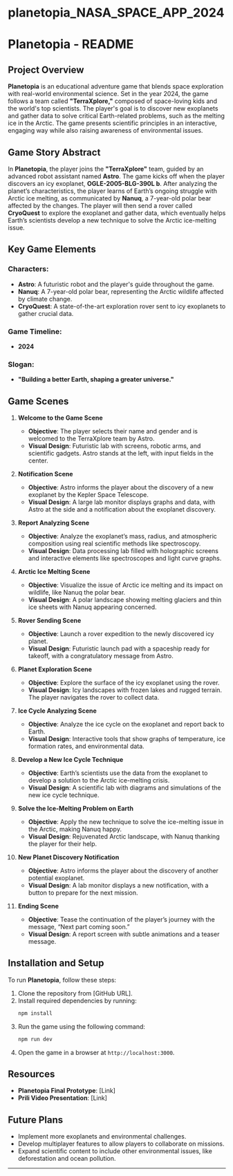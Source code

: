 # planetopia_NASA_SPACE_APP_2024
# Planetopia - README

## Project Overview
**Planetopia** is an educational adventure game that blends space exploration with real-world environmental science. Set in the year 2024, the game follows a team called **"TerraXplore,"** composed of space-loving kids and the world's top scientists. The player's goal is to discover new exoplanets and gather data to solve critical Earth-related problems, such as the melting ice in the Arctic. The game presents scientific principles in an interactive, engaging way while also raising awareness of environmental issues.

## Game Story Abstract
In **Planetopia**, the player joins the **"TerraXplore"** team, guided by an advanced robot assistant named **Astro**. The game kicks off when the player discovers an icy exoplanet, **OGLE-2005-BLG-390L b**. After analyzing the planet’s characteristics, the player learns of Earth’s ongoing struggle with Arctic ice melting, as communicated by **Nanuq**, a 7-year-old polar bear affected by the changes. The player will then send a rover called **CryoQuest** to explore the exoplanet and gather data, which eventually helps Earth’s scientists develop a new technique to solve the Arctic ice-melting issue.

## Key Game Elements

### Characters:
- **Astro**: A futuristic robot and the player's guide throughout the game.
- **Nanuq**: A 7-year-old polar bear, representing the Arctic wildlife affected by climate change.
- **CryoQuest**: A state-of-the-art exploration rover sent to icy exoplanets to gather crucial data.

### Game Timeline:
- **2024**

### Slogan:
- **"Building a better Earth, shaping a greater universe."**

## Game Scenes

1. **Welcome to the Game Scene**
   - **Objective**: The player selects their name and gender and is welcomed to the TerraXplore team by Astro.
   - **Visual Design**: Futuristic lab with screens, robotic arms, and scientific gadgets. Astro stands at the left, with input fields in the center.
   
2. **Notification Scene**
   - **Objective**: Astro informs the player about the discovery of a new exoplanet by the Kepler Space Telescope.
   - **Visual Design**: A large lab monitor displays graphs and data, with Astro at the side and a notification about the exoplanet discovery.
   
3. **Report Analyzing Scene**
   - **Objective**: Analyze the exoplanet’s mass, radius, and atmospheric composition using real scientific methods like spectroscopy.
   - **Visual Design**: Data processing lab filled with holographic screens and interactive elements like spectroscopes and light curve graphs.
   
4. **Arctic Ice Melting Scene**
   - **Objective**: Visualize the issue of Arctic ice melting and its impact on wildlife, like Nanuq the polar bear.
   - **Visual Design**: A polar landscape showing melting glaciers and thin ice sheets with Nanuq appearing concerned.
   
5. **Rover Sending Scene**
   - **Objective**: Launch a rover expedition to the newly discovered icy planet.
   - **Visual Design**: Futuristic launch pad with a spaceship ready for takeoff, with a congratulatory message from Astro.
   
6. **Planet Exploration Scene**
   - **Objective**: Explore the surface of the icy exoplanet using the rover.
   - **Visual Design**: Icy landscapes with frozen lakes and rugged terrain. The player navigates the rover to collect data.
   
7. **Ice Cycle Analyzing Scene**
   - **Objective**: Analyze the ice cycle on the exoplanet and report back to Earth.
   - **Visual Design**: Interactive tools that show graphs of temperature, ice formation rates, and environmental data.
   
8. **Develop a New Ice Cycle Technique**
   - **Objective**: Earth’s scientists use the data from the exoplanet to develop a solution to the Arctic ice-melting crisis.
   - **Visual Design**: A scientific lab with diagrams and simulations of the new ice cycle technique.
   
9. **Solve the Ice-Melting Problem on Earth**
   - **Objective**: Apply the new technique to solve the ice-melting issue in the Arctic, making Nanuq happy.
   - **Visual Design**: Rejuvenated Arctic landscape, with Nanuq thanking the player for their help.
   
10. **New Planet Discovery Notification**
    - **Objective**: Astro informs the player about the discovery of another potential exoplanet.
    - **Visual Design**: A lab monitor displays a new notification, with a button to prepare for the next mission.
   
11. **Ending Scene**
    - **Objective**: Tease the continuation of the player’s journey with the message, “Next part coming soon.”
    - **Visual Design**: A report screen with subtle animations and a teaser message.

## Installation and Setup
To run **Planetopia**, follow these steps:
1. Clone the repository from [GitHub URL].
2. Install required dependencies by running:
   ```bash
   npm install
   ```
3. Run the game using the following command:
   ```bash
   npm run dev
   ```
4. Open the game in a browser at `http://localhost:3000`.

## Resources
- **Planetopia Final Prototype**: [Link]
- **Prili Video Presentation**: [Link]

## Future Plans
- Implement more exoplanets and environmental challenges.
- Develop multiplayer features to allow players to collaborate on missions.
- Expand scientific content to include other environmental issues, like deforestation and ocean pollution.


---

